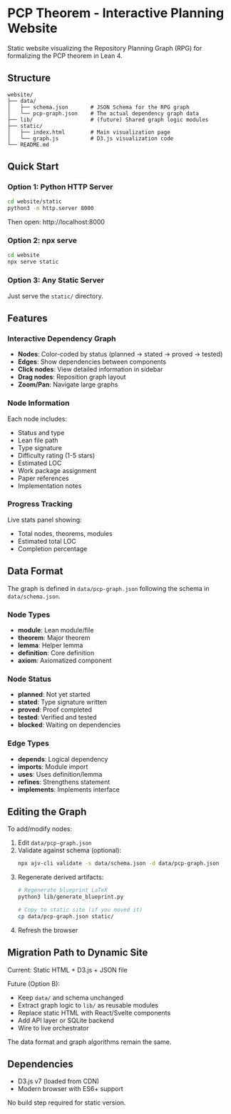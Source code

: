 # PCP Theorem - Interactive Planning Website

Static website visualizing the Repository Planning Graph (RPG) for formalizing the PCP theorem in Lean 4.

## Structure

```
website/
├── data/
│   ├── schema.json       # JSON Schema for the RPG graph
│   └── pcp-graph.json    # The actual dependency graph data
├── lib/                  # (future) Shared graph logic modules
├── static/
│   ├── index.html        # Main visualization page
│   └── graph.js          # D3.js visualization code
└── README.md
```

## Quick Start

### Option 1: Python HTTP Server

```bash
cd website/static
python3 -m http.server 8000
```

Then open: http://localhost:8000

### Option 2: npx serve

```bash
cd website
npx serve static
```

### Option 3: Any Static Server

Just serve the `static/` directory.

## Features

### Interactive Dependency Graph
- **Nodes**: Color-coded by status (planned → stated → proved → tested)
- **Edges**: Show dependencies between components
- **Click nodes**: View detailed information in sidebar
- **Drag nodes**: Reposition graph layout
- **Zoom/Pan**: Navigate large graphs

### Node Information
Each node includes:
- Status and type
- Lean file path
- Type signature
- Difficulty rating (1-5 stars)
- Estimated LOC
- Work package assignment
- Paper references
- Implementation notes

### Progress Tracking
Live stats panel showing:
- Total nodes, theorems, modules
- Estimated total LOC
- Completion percentage

## Data Format

The graph is defined in `data/pcp-graph.json` following the schema in `data/schema.json`.

### Node Types
- **module**: Lean module/file
- **theorem**: Major theorem
- **lemma**: Helper lemma
- **definition**: Core definition
- **axiom**: Axiomatized component

### Node Status
- **planned**: Not yet started
- **stated**: Type signature written
- **proved**: Proof completed
- **tested**: Verified and tested
- **blocked**: Waiting on dependencies

### Edge Types
- **depends**: Logical dependency
- **imports**: Module import
- **uses**: Uses definition/lemma
- **refines**: Strengthens statement
- **implements**: Implements interface

## Editing the Graph

To add/modify nodes:

1. Edit `data/pcp-graph.json`
2. Validate against schema (optional):
   ```bash
   npx ajv-cli validate -s data/schema.json -d data/pcp-graph.json
   ```
3. Regenerate derived artifacts:
   ```bash
   # Regenerate blueprint LaTeX
   python3 lib/generate_blueprint.py

   # Copy to static site (if you moved it)
   cp data/pcp-graph.json static/
   ```
4. Refresh the browser

## Migration Path to Dynamic Site

Current: Static HTML + D3.js + JSON file

Future (Option B):
- Keep `data/` and schema unchanged
- Extract graph logic to `lib/` as reusable modules
- Replace static HTML with React/Svelte components
- Add API layer or SQLite backend
- Wire to live orchestrator

The data format and graph algorithms remain the same.

## Dependencies

- D3.js v7 (loaded from CDN)
- Modern browser with ES6+ support

No build step required for static version.